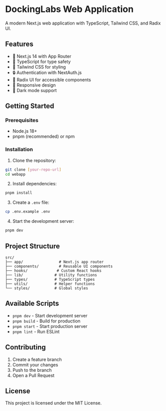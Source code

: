 # DockingLabs Web Application

A modern Next.js web application with TypeScript, Tailwind CSS, and Radix UI.

## Features

- 🚀 Next.js 14 with App Router
- 💎 TypeScript for type safety
- 🎨 Tailwind CSS for styling
- 🔒 Authentication with NextAuth.js
- 🎯 Radix UI for accessible components
- 📱 Responsive design
- 🌙 Dark mode support

## Getting Started

### Prerequisites

- Node.js 18+ 
- pnpm (recommended) or npm

### Installation

1. Clone the repository:
```bash
git clone [your-repo-url]
cd webapp
```

2. Install dependencies:
```bash
pnpm install
```

3. Create a `.env` file:
```bash
cp .env.example .env
```

4. Start the development server:
```bash
pnpm dev
```

## Project Structure

```
src/
├── app/                # Next.js app router
├── components/         # Reusable UI components
├── hooks/             # Custom React hooks
├── lib/              # Utility functions
├── types/            # TypeScript types
├── utils/            # Helper functions
└── styles/           # Global styles
```

## Available Scripts

- `pnpm dev` - Start development server
- `pnpm build` - Build for production
- `pnpm start` - Start production server
- `pnpm lint` - Run ESLint

## Contributing

1. Create a feature branch
2. Commit your changes
3. Push to the branch
4. Open a Pull Request

## License

This project is licensed under the MIT License.
